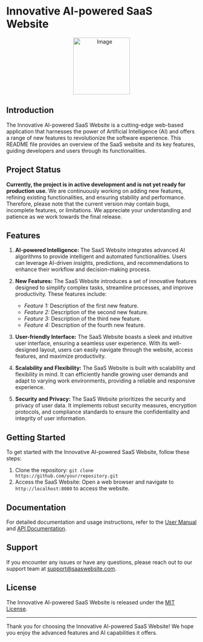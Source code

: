 # Innovative AI-powered SaaS Website

<p align="center">
  <img src="https://github.com/ramee-iot/saas-website/assets/70031153/43d0e891-c804-4175-be36-a9a0f6792673" alt="Image" width="150"/>
</p>




## Introduction

The Innovative AI-powered SaaS Website is a cutting-edge web-based application that harnesses the power of Artificial Intelligence (AI) and offers a range of new features to revolutionize the software experience. This README file provides an overview of the SaaS website and its key features, guiding developers and users through its functionalities.

## Project Status

**Currently, the project is in active development and is not yet ready for production use.** We are continuously working on adding new features, refining existing functionalities, and ensuring stability and performance. Therefore, please note that the current version may contain bugs, incomplete features, or limitations. We appreciate your understanding and patience as we work towards the final release.

## Features

1. **AI-powered Intelligence:** The SaaS Website integrates advanced AI algorithms to provide intelligent and automated functionalities. Users can leverage AI-driven insights, predictions, and recommendations to enhance their workflow and decision-making process.

2. **New Features:** The SaaS Website introduces a set of innovative features designed to simplify complex tasks, streamline processes, and improve productivity. These features include:

   - *Feature 1:* Description of the first new feature.
   - *Feature 2:* Description of the second new feature.
   - *Feature 3:* Description of the third new feature.
   - *Feature 4:* Description of the fourth new feature.

3. **User-friendly Interface:** The SaaS Website boasts a sleek and intuitive user interface, ensuring a seamless user experience. With its well-designed layout, users can easily navigate through the website, access features, and maximize productivity.

4. **Scalability and Flexibility:** The SaaS Website is built with scalability and flexibility in mind. It can efficiently handle growing user demands and adapt to varying work environments, providing a reliable and responsive experience.

5. **Security and Privacy:** The SaaS Website prioritizes the security and privacy of user data. It implements robust security measures, encryption protocols, and compliance standards to ensure the confidentiality and integrity of user information.

## Getting Started

To get started with the Innovative AI-powered SaaS Website, follow these steps:

1. Clone the repository: `git clone https://github.com/your/repository.git`
2. Access the SaaS Website: Open a web browser and navigate to `http://localhost:8080` to access the website.

## Documentation

For detailed documentation and usage instructions, refer to the [User Manual](/path/to/user/manual.pdf) and [API Documentation](/path/to/api/documentation.md).

## Support

If you encounter any issues or have any questions, please reach out to our support team at support@saaswebsite.com.

## License

The Innovative AI-powered SaaS Website is released under the [MIT License](/path/to/license.txt).

---

Thank you for choosing the Innovative AI-powered SaaS Website! We hope you enjoy the advanced features and AI capabilities it offers.
